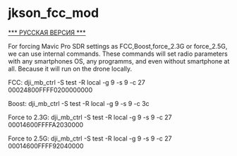# jkson_fcc_mod

[*** РУССКАЯ ВЕРСИЯ ***](https://github.com/jkson5/jkson_fcc_mod/blob/master/README_Russian.md)

For forcing Mavic Pro SDR settings as FCC,Boost,force_2.3G or force_2.5G, we can use internal commands.
These commands will set radio parameters with any smartphones OS, any programms, and even without smartphone at all. Because it will run on the drone locally.

FCC:              dji_mb_ctrl -S test -R local -g 9 -s 9 -c 27 00024800FFFF0200000000

Boost:            dji_mb_ctrl -S test -R local -g 9 -s 9 -c 3c

Force to 2.3G:    dji_mb_ctrl -S test -R local -g 9 -s 9 -c 27 00014600FFFFA2030000

Force to 2.5G:    dji_mb_ctrl -S test -R local -g 9 -s 9 -c 27 00014600FFFF92040000
